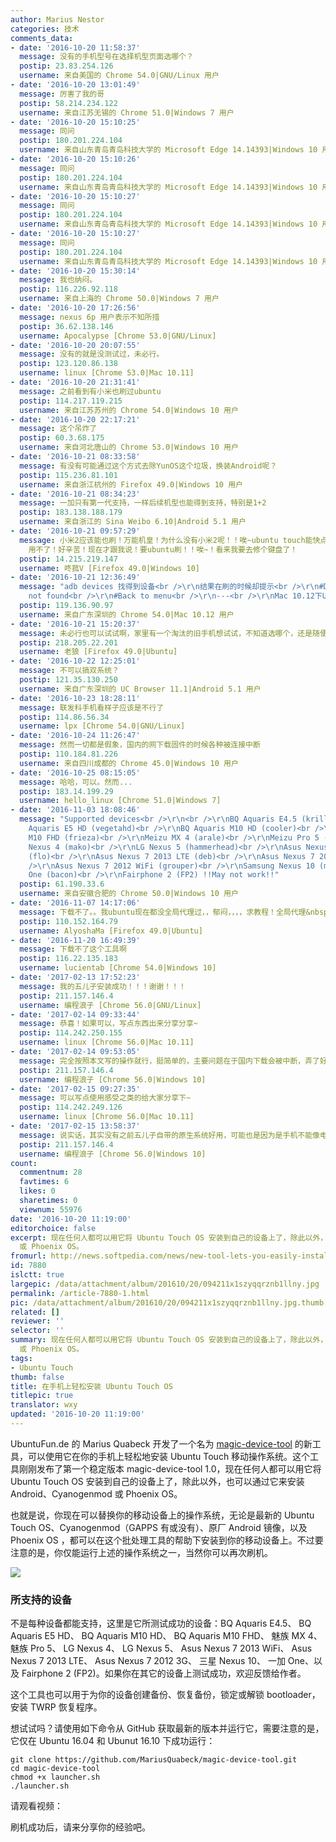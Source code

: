 ```yaml
---
author: Marius Nestor
categories: 技术
comments_data:
- date: '2016-10-20 11:58:37'
  message: 没有的手机型号在选择机型页面选哪个？
  postip: 23.83.254.126
  username: 来自美国的 Chrome 54.0|GNU/Linux 用户
- date: '2016-10-20 13:01:49'
  message: 厉害了我的哥
  postip: 58.214.234.122
  username: 来自江苏无锡的 Chrome 51.0|Windows 7 用户
- date: '2016-10-20 15:10:25'
  message: 同问
  postip: 180.201.224.104
  username: 来自山东青岛青岛科技大学的 Microsoft Edge 14.14393|Windows 10 用户
- date: '2016-10-20 15:10:26'
  message: 同问
  postip: 180.201.224.104
  username: 来自山东青岛青岛科技大学的 Microsoft Edge 14.14393|Windows 10 用户
- date: '2016-10-20 15:10:27'
  message: 同问
  postip: 180.201.224.104
  username: 来自山东青岛青岛科技大学的 Microsoft Edge 14.14393|Windows 10 用户
- date: '2016-10-20 15:10:27'
  message: 同问
  postip: 180.201.224.104
  username: 来自山东青岛青岛科技大学的 Microsoft Edge 14.14393|Windows 10 用户
- date: '2016-10-20 15:30:14'
  message: 我也纳闷。
  postip: 116.226.92.118
  username: 来自上海的 Chrome 50.0|Windows 7 用户
- date: '2016-10-20 17:26:56'
  message: nexus 6p 用户表示不知所措
  postip: 36.62.138.146
  username: Apocalypse [Chrome 53.0|GNU/Linux]
- date: '2016-10-20 20:07:55'
  message: 没有的就是没测试过，未必行。
  postip: 123.120.86.138
  username: linux [Chrome 53.0|Mac 10.11]
- date: '2016-10-20 21:31:41'
  message: 之前看到有小米也刷过ubuntu
  postip: 114.217.119.215
  username: 来自江苏苏州的 Chrome 54.0|Windows 10 用户
- date: '2016-10-20 22:17:21'
  message: 这个吊炸了
  postip: 60.3.68.175
  username: 来自河北唐山的 Chrome 53.0|Windows 10 用户
- date: '2016-10-21 08:33:58'
  message: 有没有可能通过这个方式去除YunOS这个垃圾，换装Android呢？
  postip: 115.236.81.101
  username: 来自浙江杭州的 Firefox 49.0|Windows 10 用户
- date: '2016-10-21 08:34:23'
  message: 一加只有第一代支持，一样后续机型也能得到支持，特别是1+2
  postip: 183.138.188.179
  username: 来自浙江的 Sina Weibo 6.10|Android 5.1 用户
- date: '2016-10-21 09:57:29'
  message: 小米2应该能也刷！万能机皇！为什么没有小米2呢！！唉~ubuntu touch能快点嘛！我的手提已经换以mac pro了！！之前那一台键盘错了个J键！！！好郁闷！！vim
    用不了！好辛苦！现在才跟我说！要ubuntu刷！！唉~！看来我要去修个键盘了！
  postip: 14.215.219.147
  username: 咚菰V [Firefox 49.0|Windows 10]
- date: '2016-10-21 12:36:49'
  message: "adb devices 找得到设备<br />\r\n结果在刷的时候却提示<br />\r\n#Detecting device<br />\r\n#Device
    not found<br />\r\n#Back to menu<br />\r\n---<br />\r\nMac 10.12下Ubuntu 16.04虚拟机"
  postip: 119.136.90.97
  username: 来自广东深圳的 Chrome 54.0|Mac 10.12 用户
- date: '2016-10-21 15:20:37'
  message: 未必行也可以试试啊，家里有一个淘汰的旧手机想试试，不知道选哪个，还是随便选一个？
  postip: 218.205.22.201
  username: 老狼 [Firefox 49.0|Ubuntu]
- date: '2016-10-22 12:25:01'
  message: 不可以搞双系统？
  postip: 121.35.130.250
  username: 来自广东深圳的 UC Browser 11.1|Android 5.1 用户
- date: '2016-10-23 18:28:11'
  message: 联发科手机看样子应该是不行了
  postip: 114.86.56.34
  username: lpx [Chrome 54.0|GNU/Linux]
- date: '2016-10-24 11:26:47'
  message: 然而一切都是假象，国内的网下载固件的时候各种被连接中断
  postip: 110.184.81.226
  username: 来自四川成都的 Chrome 45.0|Windows 10 用户
- date: '2016-10-25 08:15:05'
  message: 哈哈，可以。然而...
  postip: 183.14.199.29
  username: hello_linux [Chrome 51.0|Windows 7]
- date: '2016-11-03 18:08:46'
  message: "Supported devices<br />\r\n<br />\r\nBQ Aquaris E4.5 (krillin)<br />\r\nBQ
    Aquaris E5 HD (vegetahd)<br />\r\nBQ Aquaris M10 HD (cooler)<br />\r\nBQ Aquaris
    M10 FHD (frieza)<br />\r\nMeizu MX 4 (arale)<br />\r\nMeizu Pro 5 (turbo)<br />\r\nLG
    Nexus 4 (mako)<br />\r\nLG Nexus 5 (hammerhead)<br />\r\nAsus Nexus 7 2013 WiFi
    (flo)<br />\r\nAsus Nexus 7 2013 LTE (deb)<br />\r\nAsus Nexus 7 2012 3G (tilapia)<br
    />\r\nAsus Nexus 7 2012 WiFi (grouper)<br />\r\nSamsung Nexus 10 (manta)<br />\r\nOnePlus
    One (bacon)<br />\r\nFairphone 2 (FP2) !!May not work!!"
  postip: 61.190.33.6
  username: 来自安徽合肥的 Chrome 50.0|Windows 10 用户
- date: '2016-11-07 14:17:06'
  message: 下载不了。。我ubuntu现在都没全局代理过，，郁闷，，，，求教程！全局代理&nbsp;&nbsp;至少能用的，，，谷歌上搜索的 很多办法用不了呀～～～
  postip: 110.152.164.79
  username: AlyoshaMa [Firefox 49.0|Ubuntu]
- date: '2016-11-20 16:49:39'
  message: 下载不了这个工具啊
  postip: 116.22.135.183
  username: lucientab [Chrome 54.0|Windows 10]
- date: '2017-02-13 17:52:23'
  message: 我的五儿子安装成功！！！谢谢！！！
  postip: 211.157.146.4
  username: 编程浪子 [Chrome 56.0|GNU/Linux]
- date: '2017-02-14 09:33:44'
  message: 恭喜！如果可以，写点东西出来分享分享~
  postip: 114.242.250.155
  username: linux [Chrome 56.0|Mac 10.11]
- date: '2017-02-14 09:53:05'
  message: 完全按照本文写的操作就行，挺简单的，主要问题在于国内下载会被中断，弄了好几天才成功
  postip: 211.157.146.4
  username: 编程浪子 [Chrome 56.0|Windows 10]
- date: '2017-02-15 09:27:35'
  message: 可以写点使用感受之类的给大家分享下~
  postip: 114.242.249.126
  username: linux [Chrome 56.0|Mac 10.11]
- date: '2017-02-15 13:58:37'
  message: 说实话，其实没有之前五儿子自带的原生系统好用，可能也是因为是手机不能像电脑操作那么方便的缘故。首先没有桌面，用着可能不太习惯；然后就是支持的软件少了点，而且我的手机上浏览器还不能用，总是闪退，这点比较蛋疼。有点就是显示很漂亮，细节处理的很好，很ubuntu，接打电话啥的没问题。总体来说能安装的尽量安装玩一玩，尝试一下，可以当作备用机使用，不建议当作主机使用。
  postip: 211.157.146.4
  username: 编程浪子 [Chrome 56.0|Windows 10]
count:
  commentnum: 28
  favtimes: 6
  likes: 0
  sharetimes: 0
  viewnum: 55976
date: '2016-10-20 11:19:00'
editorchoice: false
excerpt: 现在任何人都可以用它将 Ubuntu Touch OS 安装到自己的设备上了，除此以外，也可以通过它来安装 Android、Cyanogenmod
  或 Phoenix OS。
fromurl: http://news.softpedia.com/news/new-tool-lets-you-easily-install-ubuntu-touch-os-on-your-devices-with-dual-boot-509386.shtml
id: 7880
islctt: true
largepic: /data/attachment/album/201610/20/094211x1szyqqrznb1llny.jpg
permalink: /article-7880-1.html
pic: /data/attachment/album/201610/20/094211x1szyqqrznb1llny.jpg.thumb.jpg
related: []
reviewer: ''
selector: ''
summary: 现在任何人都可以用它将 Ubuntu Touch OS 安装到自己的设备上了，除此以外，也可以通过它来安装 Android、Cyanogenmod
  或 Phoenix OS。
tags:
- Ubuntu Touch
thumb: false
title: 在手机上轻松安装 Ubuntu Touch OS
titlepic: true
translator: wxy
updated: '2016-10-20 11:19:00'
---
```


UbuntuFun.de 的 Marius Quabeck 开发了一个名为 [magic-device-tool](https://github.com/MariusQuabeck/magic-device-tool) 的新工具，可以使用它在你的手机上轻松地安装 Ubuntu Touch 移动操作系统。这个工具刚刚发布了第一个稳定版本 magic-device-tool 1.0，现在任何人都可以用它将 Ubuntu Touch OS 安装到自己的设备上了，除此以外，也可以通过它来安装 Android、Cyanogenmod 或 Phoenix OS。


也就是说，你现在可以替换你的移动设备上的操作系统，无论是最新的 Ubuntu Touch OS、Cyanogenmod（GAPPS 有或没有）、原厂 Android 镜像，以及 Phoenix OS ，都可以在这个批处理工具的帮助下安装到你的移动设备上。不过要注意的是，你仅能运行上述的操作系统之一，当然你可以再次刷机。


![](/data/attachment/album/201610/20/094211x1szyqqrznb1llny.jpg)


### 所支持的设备


不是每种设备都能支持，这里是它所测试成功的设备：BQ Aquaris E4.5、 BQ Aquaris E5 HD、 BQ Aquaris M10 HD、 BQ Aquaris M10 FHD、 魅族 MX 4、 魅族 Pro 5、 LG Nexus 4、 LG Nexus 5、 Asus Nexus 7 2013 WiFi、 Asus Nexus 7 2013 LTE、 Asus Nexus 7 2012 3G、 三星 Nexus 10、 一加 One、以及 Fairphone 2 (FP2)。如果你在其它的设备上测试成功，欢迎反馈给作者。


这个工具也可以用于为你的设备创建备份、恢复备份，锁定或解锁 bootloader，安装 TWRP 恢复程序。


想试试吗？请使用如下命令从 GitHub 获取最新的版本并运行它，需要注意的是，它仅在 Ubuntu 16.04 和 Ubunut 16.10 下成功运行：



```
git clone https://github.com/MariusQuabeck/magic-device-tool.git
cd magic-device-tool
chmod +x launcher.sh
./launcher.sh
```

请观看视频：







刷机成功后，请来分享你的经验吧。